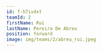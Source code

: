 ```yaml
---
id: f-h7ivdxt
teamId: 2
firstName: Rui
lastName: Pereira De Abreu
position: forward
image: img/teams/2/abreu_rui.jpeg
---
```

